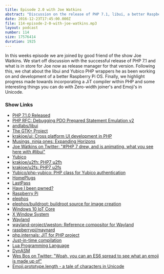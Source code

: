 ```yaml
---
title: Episode 2.0 with Joe Watkins
abstract: "Discussion on the release of PHP 7.1, libui, a better Raspberry Pi OS and adding a JiT into PHP"
date: 2016-12-23T17:45:00.000Z
file: 114-episode-2-0-with-joe-watkins.mp3
layout: podcast
number: 114
size: 17576414
duration: 1925
---
```


In this weeks episode we are joined by good friend of the show Joe Watkins.
We start off discussion with the successful release of PHP 7.1 and what is in store for Joe now as release manager for that version.
Following this, we chat about the libui and Yubico PHP wrappers he as been working on and development of a better Raspberry Pi OS.
Finally, we highlight progress made towards incorporating a JiT compiler within PHP and some interesting things you can do with Zero-width joiner's and Emoji's in Unicode.

### Show Links

- [PHP 7.1.0 Released](http://php.net/archive/2016.php#id2016-12-01-3)
- [PHP RFC: Debugging PDO Prepared Statement Emulation v2](https://wiki.php.net/rfc/debugging_pdo_prepared_statement_emulation_v2)
- [andlabs/libui](https://github.com/andlabs/libui)
- [The GTK+ Project](https://www.gtk.org/)
- [krakjoe/ui: Cross platform UI development in PHP](https://github.com/krakjoe/ui)
- [Musings, ninja ones: Expanding Horizons](http://blog.krakjoe.ninja/2016/11/expanding-horizons.html)
- [Joe Watkins on Twitter: "#PHP 7 drew, and is animating, what you see here with #libui"](https://twitter.com/krakjoe/status/790235457284087808)
- [Yubico](https://www.yubico.com/)
- [krakjoe/u2fh: PHP7 u2fh](https://github.com/krakjoe/u2fh)
- [krakjoe/u2fs: PHP7 u2fs](https://github.com/krakjoe/u2fs)
- [Yubico/php-yubico: PHP class for Yubico authentication](https://github.com/Yubico/php-yubico)
- [HomePlugs](https://en.wikipedia.org/wiki/HomePlug)
- [LastPass](https://www.lastpass.com/)
- [Have I been pwned?](https://haveibeenpwned.com/)
- [Raspberry Pi](https://www.raspberrypi.org/)
- [elephos](https://github.com/elephos)
- [elephos/buildroot: buildroot source for image creation](https://github.com/elephos/buildroot)
- [Windows 10 IoT Core](https://developer.microsoft.com/en-us/windows/iot)
- [X Window System](https://en.wikipedia.org/wiki/X_Window_System)
- [Wayland](https://wayland.freedesktop.org/)
- [wayland-project/weston: Reference compositor for Wayland](https://github.com/wayland-project/weston)
- [raspberrypi/maynard](https://github.com/raspberrypi/maynard/wiki)
- [php.internals: JIT for PHP project](http://news.php.net/php.internals/95531)
- [Just-in-time compilation](https://en.wikipedia.org/wiki/Just-in-time_compilation)
- [Lua Programming Language](https://www.lua.org/)
- [DynASM](http://luajit.org/dynasm.html)
- [Wes Bos on Twitter: "Woah, you can an ES6 spread to see what an emoji is made up of"](https://twitter.com/wesbos/status/769228067780825088)
- [Emoji.prototype.length - a tale of characters in Unicode](https://www.contentful.com/blog/2016/12/06/unicode-javascript-and-the-emoji-family/)
